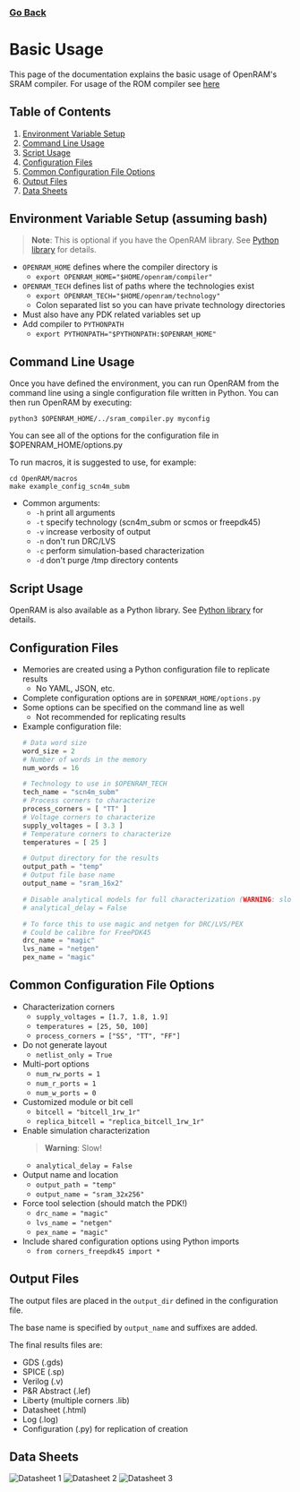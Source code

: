 ### [Go Back](./index.md#table-of-contents)

# Basic Usage
This page of the documentation explains the basic usage of OpenRAM's SRAM compiler. For usage of the ROM compiler see [here](./basic_rom_usage.md#go-back)



## Table of Contents
1. [Environment Variable Setup](#environment-variable-setup-assuming-bash)
1. [Command Line Usage](#command-line-usage)
1. [Script Usage](#script-usage)
1. [Configuration Files](#configuration-files)
1. [Common Configuration File Options](#common-configuration-file-options)
1. [Output Files](#output-files)
1. [Data Sheets](#data-sheets)



## Environment Variable Setup (assuming bash)
> **Note**: This is optional if you have the OpenRAM library. See
> [Python library](./python_library.md#go-back) for details.
* `OPENRAM_HOME` defines where the compiler directory is
    * `export OPENRAM_HOME="$HOME/openram/compiler"`
* `OPENRAM_TECH` defines list of paths where the technologies exist
    * `export OPENRAM_TECH="$HOME/openram/technology"`
    * Colon separated list so you can have private technology directories
* Must also have any PDK related variables set up
* Add compiler to `PYTHONPATH`
    * `export PYTHONPATH="$PYTHONPATH:$OPENRAM_HOME"`



## Command Line Usage
Once you have defined the environment, you can run OpenRAM from the command line
using a single configuration file written in Python. You can then run OpenRAM by
executing:
```
python3 $OPENRAM_HOME/../sram_compiler.py myconfig
```
You can see all of the options for the configuration file in
$OPENRAM\_HOME/options.py

To run macros, it is suggested to use, for example:
```
cd OpenRAM/macros
make example_config_scn4m_subm
```

* Common arguments:
    * `-h` print all arguments
    * `-t` specify technology (scn4m\_subm or scmos or freepdk45)
    * `-v` increase verbosity of output
    * `-n` don't run DRC/LVS
    * `-c` perform simulation-based characterization
    * `-d` don't purge /tmp directory contents



## Script Usage
OpenRAM is also available as a Python library. See
[Python library](./python_library.md#go-back) for details.



## Configuration Files
* Memories are created using a Python configuration file to replicate results
    * No YAML, JSON, etc.
* Complete configuration options are in `$OPENRAM_HOME/options.py`
* Some options can be specified on the command line as well
    * Not recommended for replicating results
* Example configuration file:
    ```python
    # Data word size
    word_size = 2
    # Number of words in the memory
    num_words = 16

    # Technology to use in $OPENRAM_TECH
    tech_name = "scn4m_subm"
    # Process corners to characterize
    process_corners = [ "TT" ]
    # Voltage corners to characterize
    supply_voltages = [ 3.3 ]
    # Temperature corners to characterize
    temperatures = [ 25 ]

    # Output directory for the results
    output_path = "temp"
    # Output file base name
    output_name = "sram_16x2"

    # Disable analytical models for full characterization (WARNING: slow!)
    # analytical_delay = False

    # To force this to use magic and netgen for DRC/LVS/PEX
    # Could be calibre for FreePDK45
    drc_name = "magic"
    lvs_name = "netgen"
    pex_name = "magic"
    ```



## Common Configuration File Options
* Characterization corners
    * `supply_voltages = [1.7, 1.8, 1.9]`
    * `temperatures = [25, 50, 100]`
    * `process_corners = ["SS", "TT", "FF"]`
* Do not generate layout
    * `netlist_only = True`
* Multi-port options
    * `num_rw_ports = 1`
    * `num_r_ports = 1`
    * `num_w_ports = 0`
* Customized module or bit cell
    * `bitcell = "bitcell_1rw_1r"`
    * `replica_bitcell = "replica_bitcell_1rw_1r"`
* Enable simulation characterization
    > **Warning**: Slow!
    * `analytical_delay = False`
* Output name and location
    * `output_path = "temp"`
    * `output_name = "sram_32x256"`
* Force tool selection (should match the PDK!)
    * `drc_name = "magic"`
    * `lvs_name = "netgen"`
    * `pex_name = "magic"`
* Include shared configuration options using Python imports
    * `from corners_freepdk45 import *`



## Output Files
The output files are placed in the `output_dir` defined in the configuration
file.

The base name is specified by `output_name` and suffixes are added.

The final results files are:
* GDS (.gds)
* SPICE (.sp)
* Verilog (.v)
* P&R Abstract (.lef)
* Liberty (multiple corners .lib)
* Datasheet (.html)
* Log (.log)
* Configuration (.py) for replication of creation



## Data Sheets
![Datasheet 1](../assets/images/basic_usage/datasheet_1.png)
![Datasheet 2](../assets/images/basic_usage/datasheet_2.png)
![Datasheet 3](../assets/images/basic_usage/datasheet_3.png)
